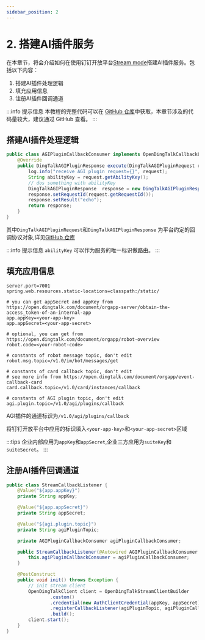 ```yaml
---
sidebar_position: 2
---
```


# 2. 搭建AI插件服务

在本章节，将会介绍如何在使用钉钉开放平台[Stream mode](https://open-dingtalk.github.io/developerpedia/docs/learn/stream/overview)搭建AI插件服务。包括以下内容：
1. 搭建AI插件处理逻辑
2. 填充应用信息
3. 注册AI插件回调通道

:::info 提示信息
本教程的完整代码可以在 [GitHub 仓库](https://github.com/open-dingtalk/dingtalk-stream-sdk-java-quick-start)中获取，本章节涉及的代码量较大，建议通过 GitHub 查看。
:::


## 搭建AI插件处理逻辑
```java title="AGIPluginCallbackConsumer.java" showLineNumbers
public class AGIPluginCallbackConsumer implements OpenDingTalkCallbackListener<DingTalkAGIPluginRequest, DingTalkAGIPluginResponse> {
    @Override
    public DingTalkAGIPluginResponse execute(DingTalkAGIPluginRequest request) {
        log.info("receive AGI plugin request={}", request);
        String abilityKey = request.getAbilityKey();
        // dos something with abilityKey
        DingTalkAGIPluginResponse  response = new DingTalkAGIPluginResponse();
        response.setRequestId(request.getRequestId());
        response.setResult("echo");
        return response;
    }
}
```
其中`DingTalkAGIPluginRequest`和`DingTalkAGIPluginResponse` 为平台约定的回调协议对象,详见[GitHub 仓库](https://github.com/open-dingtalk/dingtalk-stream-sdk-java-quick-start/tree/main/src/main/java/org/example/model)

:::info 提示信息
`abilityKey` 可以作为服务的唯一标识做路由。
:::

## 填充应用信息
``` properties
server.port=7001
spring.web.resources.static-locations=classpath:/static/

# you can get appSecret and appKey from https://open.dingtalk.com/document/orgapp-server/obtain-the-access_token-of-an-internal-app
app.appKey=<your-app-key> 
app.appSecret=<your-app-secret>

# optional, you can get from https://open.dingtalk.com/document/orgapp/robot-overview
robot.code=<your-robot-code>

# constants of robot message topic, don't edit
robot.msg.topic=/v1.0/im/bot/messages/get

# constants of card callback topic, don't edit
# see more info from https://open.dingtalk.com/document/orgapp/event-callback-card
card.callback.topic=/v1.0/card/instances/callback

# constants of AGI plugin topic, don't edit
agi.plugin.topic=/v1.0/agi/plugins/callback

```
AGI插件的通道标识为`/v1.0/agi/plugins/callback`

将钉钉开放平台中应用的标识填入`<your-app-key>`和`<your-app-secret>`区域

:::tips
企业内部应用为`appKey`和`appSecret`,企业三方应用为`suiteKey`和`suiteSecret`。
:::

## 注册AI插件回调通道
```java title="StreamCallbackListener.java" showLineNumbers
public class StreamCallbackListener {
    @Value("${app.appKey}")
    private String appKey;

    @Value("${app.appSecret}")
    private String appSecret;

    @Value("${agi.plugin.topic}")
    private String agiPluginTopic;

    private AGIPluginCallbackConsumer agiPluginCallbackConsumer;

    public StreamCallbackListener(@Autowired AGIPluginCallbackConsumer agiPluginCallbackConsumer) {
        this.agiPluginCallbackConsumer = agiPluginCallbackConsumer;
    }

    @PostConstruct
    public void init() throws Exception {
        // init stream client
        OpenDingTalkClient client = OpenDingTalkStreamClientBuilder
                .custom()
                .credential(new AuthClientCredential(appKey, appSecret))
                .registerCallbackListener(agiPluginTopic, agiPluginCallbackConsumer)
                .build();
        client.start();
    }
}
```



